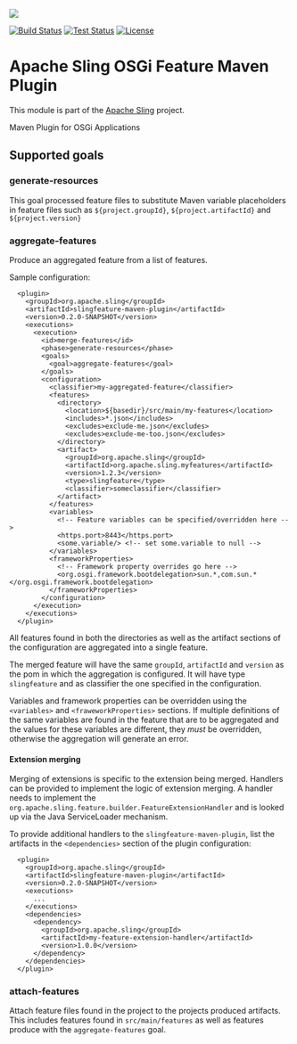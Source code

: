 [<img src="http://sling.apache.org/res/logos/sling.png"/>](http://sling.apache.org)

 [![Build Status](https://builds.apache.org/buildStatus/icon?job=sling-slingfeature-maven-plugin-1.8)](https://builds.apache.org/view/S-Z/view/Sling/job/sling-slingfeature-maven-plugin-1.8) [![Test Status](https://img.shields.io/jenkins/t/https/builds.apache.org/view/S-Z/view/Sling/job/sling-slingfeature-maven-plugin-1.8.svg)](https://builds.apache.org/view/S-Z/view/Sling/job/sling-slingfeature-maven-plugin-1.8/test_results_analyzer/) [![License](https://img.shields.io/badge/License-Apache%202.0-blue.svg)](https://www.apache.org/licenses/LICENSE-2.0)

# Apache Sling OSGi Feature Maven Plugin

This module is part of the [Apache Sling](https://sling.apache.org) project.

Maven Plugin for OSGi Applications

## Supported goals

### generate-resources
This goal processed feature files to substitute Maven variable placeholders in feature files such as `${project.groupId}`, `${project.artifactId}` and `${project.version}`

### aggregate-features
Produce an aggregated feature from a list of features.

Sample configuration:

```
  <plugin>
    <groupId>org.apache.sling</groupId>
    <artifactId>slingfeature-maven-plugin</artifactId>
    <version>0.2.0-SNAPSHOT</version>
    <executions>
      <execution>
        <id>merge-features</id>
        <phase>generate-resources</phase>
        <goals>
          <goal>aggregate-features</goal>
        </goals>
        <configuration>
          <classifier>my-aggregated-feature</classifier>
          <features>
            <directory>
              <location>${basedir}/src/main/my-features</location>
              <includes>*.json</includes>
              <excludes>exclude-me.json</excludes>
              <excludes>exclude-me-too.json</excludes>
            </directory>
            <artifact>
              <groupId>org.apache.sling</groupId>
              <artifactId>org.apache.sling.myfeatures</artifactId>
              <version>1.2.3</version>
              <type>slingfeature</type>
              <classifier>someclassifier</classifier>
            </artifact>
          </features>
          <variables>
            <!-- Feature variables can be specified/overridden here -->
            <https.port>8443</https.port>
            <some.variable/> <!-- set some.variable to null -->
          </variables>
          <frameworkProperties>
            <!-- Framework property overrides go here -->
            <org.osgi.framework.bootdelegation>sun.*,com.sun.*</org.osgi.framework.bootdelegation>
          </frameworkProperties>
        </configuration>
      </execution>
    </executions>
  </plugin>  
```

All features found in both the directories as well as the artifact sections of the configuration are aggregated into a single feature. 

The merged feature will have the same `groupId`, `artifactId` and `version` as the pom in which 
the aggregation is configured. It will have type `slingfeature` and as classifier the one specified 
in the configuration.

Variables and framework properties can be overridden using the `<variables>` and 
`<fraweworkProperties>` sections. If multiple definitions of the same variables are found
in the feature that are to be aggregated and the values for these variables are different,
they *must* be overridden, otherwise the aggregation will generate an error.


#### Extension merging

Merging of extensions is specific to the extension being merged. Handlers can be provided to implement the logic of extension merging. A handler needs to implement the `org.apache.sling.feature.builder.FeatureExtensionHandler` and is looked up via the Java ServiceLoader mechanism.

To provide additional handlers to the `slingfeature-maven-plugin`, list the artifacts in the `<dependencies>` 
section of the plugin configuration:

```
  <plugin>
    <groupId>org.apache.sling</groupId>
    <artifactId>slingfeature-maven-plugin</artifactId>
    <version>0.2.0-SNAPSHOT</version>
    <executions>
      ...
    </executions>
    <dependencies>
      <dependency>
        <groupId>org.apache.sling</groupId>
        <artifactId>my-feature-extension-handler</artifactId>
        <version>1.0.0</version>
      </dependency>
    </dependencies>
  </plugin>  
```

### attach-features
Attach feature files found in the project to the projects produced artifacts. This includes features 
found in `src/main/features` as well as features produce with the `aggregate-features` goal.

